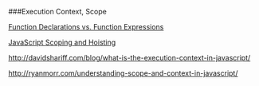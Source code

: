 ###Execution Context, Scope


[Function Declarations vs. Function Expressions](https://javascriptweblog.wordpress.com/2010/07/06/function-declarations-vs-function-expressions/)

[JavaScript Scoping and Hoisting](http://www.adequatelygood.com/JavaScript-Scoping-and-Hoisting.html)

http://davidshariff.com/blog/what-is-the-execution-context-in-javascript/

http://ryanmorr.com/understanding-scope-and-context-in-javascript/
